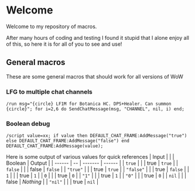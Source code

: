 # Welcome
Welcome to my repository of macros.

After many hours of coding and testing I found it stupid that I alone enjoy all of this, so here it is for all of you to see and use!

## General macros
These are some general macros that should work for all versions of WoW
### LFG to multiple chat channels
```
/run msg="{circle} LF1M for Botanica HC. DPS+Healer. Can summon {circle}"; for i=2,6 do SendChatMessage(msg, "CHANNEL", nil, i) end;
```
### Boolean debug
```
/script value=xx; if value then DEFAULT_CHAT_FRAME:AddMessage("true") else DEFAULT_CHAT_FRAME:AddMessage("false") end DEFAULT_CHAT_FRAME:AddMessage(value);
```
Here is some output of various values for quick references
| Input     | \| | Boolean | Output    | 
| ------    | -- | ------- | ------    |
| `true`    | \| | true    | `true`    |
| `false`   | \| | false   | `false`   |
| `"true"`  | \| | true    | `true`    |
| `"false"` | \| | true    | `false`   |
| `1`       | \| | true    | `1`       |
| `0`       | \| | true    | `0`       |
| `"1"`     | \| | true    | `1`       |
| `"0"`     | \| | true    | `0`       |
| `nil`     | \| | false   | *Nothing* |
| `"nil"`   | \| | true    | `nil`     |
